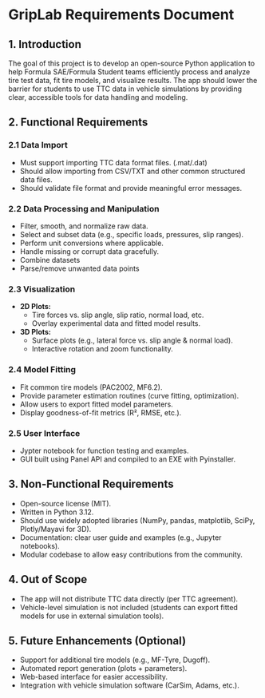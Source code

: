 # GripLab Requirements Document

## 1. Introduction
The goal of this project is to develop an open-source Python application to help Formula SAE/Formula Student teams efficiently process and analyze tire test data, fit tire models, and visualize results. The app should lower the barrier for students to use TTC data in vehicle simulations by providing clear, accessible tools for data handling and modeling.  

## 2. Functional Requirements

### 2.1 Data Import
- Must support importing TTC data format files.  (.mat/.dat)
- Should allow importing from CSV/TXT and other common structured data files.  
- Should validate file format and provide meaningful error messages.  

### 2.2 Data Processing and Manipulation
- Filter, smooth, and normalize raw data.  
- Select and subset data (e.g., specific loads, pressures, slip ranges).  
- Perform unit conversions where applicable.  
- Handle missing or corrupt data gracefully.  
- Combine datasets
- Parse/remove unwanted data points

### 2.3 Visualization
- **2D Plots:**  
  - Tire forces vs. slip angle, slip ratio, normal load, etc.  
  - Overlay experimental data and fitted model results.  
- **3D Plots:**  
  - Surface plots (e.g., lateral force vs. slip angle & normal load).  
  - Interactive rotation and zoom functionality.  

### 2.4 Model Fitting
- Fit common tire models (PAC2002, MF6.2).  
- Provide parameter estimation routines (curve fitting, optimization).  
- Allow users to export fitted model parameters.  
- Display goodness-of-fit metrics (R², RMSE, etc.).  

### 2.5 User Interface
- Jypter notebook for function testing  and examples.  
- GUI built using Panel API and compiled to an EXE with Pyinstaller.  

## 3. Non-Functional Requirements
- Open-source license (MIT).  
- Written in Python 3.12.  
- Should use widely adopted libraries (NumPy, pandas, matplotlib, SciPy, Plotly/Mayavi for 3D).  
- Documentation: clear user guide and examples (e.g., Jupyter notebooks).  
- Modular codebase to allow easy contributions from the community.  

## 4. Out of Scope
- The app will not distribute TTC data directly (per TTC agreement).  
- Vehicle-level simulation is not included (students can export fitted models for use in external simulation tools).  

## 5. Future Enhancements (Optional)
- Support for additional tire models (e.g., MF-Tyre, Dugoff).  
- Automated report generation (plots + parameters).  
- Web-based interface for easier accessibility.  
- Integration with vehicle simulation software (CarSim, Adams, etc.).  

